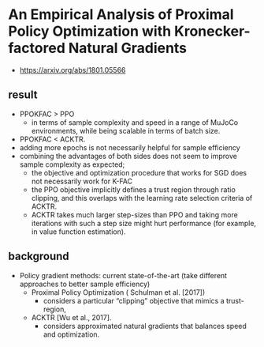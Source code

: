 # An Empirical Analysis of Proximal Policy Optimization with Kronecker-factored Natural Gradients
* https://arxiv.org/abs/1801.05566

## result
* PPOKFAC > PPO
  * in terms of sample complexity and speed in a range of MuJoCo environments, 
    while being scalable in terms of batch size. 
* PPOKFAC < ACKTR.    
* adding more epochs is not necessarily helpful for sample efficiency
* combining the advantages of both sides does not seem to improve sample complexity as expected; 
  * the objective and optimization procedure that works for SGD does not necessarily work for K-FAC
  * the PPO objective implicitly defines a trust region through ratio clipping, and 
    this overlaps with the learning rate selection criteria of ACKTR.
  * ACKTR takes much larger step-sizes than PPO and 
    taking more iterations with such a step size might hurt performance (for example, in value function estimation).

## background
* Policy gradient methods: current state-of-the-art
  (take different approaches to better sample efficiency)
  * Proximal Policy Optimization ( Schulman et al. [2017]) 
    * considers a particular “clipping” objective that mimics a trust-region,
  * ACKTR [Wu et al., 2017].
    * considers approximated natural gradients that balances speed and optimization.
    
